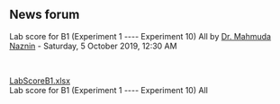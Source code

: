 <h2>News forum</h2><a href="https://moodle.cse.buet.ac.bd/user/view.php?id=24&course=431"></a>
Lab score for B1 (Experiment 1 ---- Experiment 10) All
by <a href="https://moodle.cse.buet.ac.bd/user/view.php?id=24&course=431">Dr. Mahmuda Naznin</a> - Saturday, 5 October 2019, 12:30 AM


 

<a href="file%5CLabScoreB1.xlsx"></a> <a href="file%5CLabScoreB1.xlsx">LabScoreB1.xlsx</a><br />
Lab score for B1 (Experiment 1 ---- Experiment 10) All






